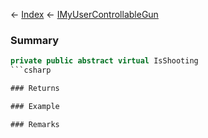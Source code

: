 ← [Index](Api-Index) ← [IMyUserControllableGun](Sandbox.ModAPI.Ingame.IMyUserControllableGun)

### Summary

```csharp
private public abstract virtual IsShooting
```csharp

### Returns

### Example

### Remarks

